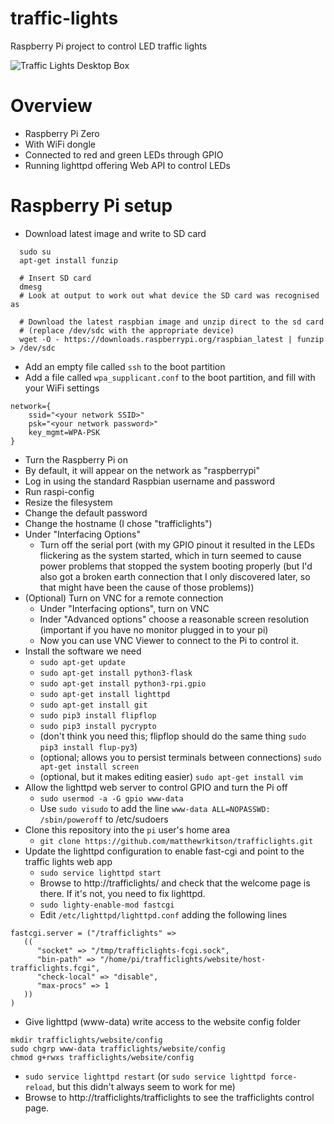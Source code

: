 # traffic-lights
Raspberry Pi project to control LED traffic lights

![Traffic Lights Desktop Box](https://user-images.githubusercontent.com/8037532/29745659-2e8084b8-8ab9-11e7-92aa-7abb26a56f33.jpg)

# Overview

* Raspberry Pi Zero 
 * With WiFi dongle
 * Connected to red and green LEDs through GPIO
 * Running lighttpd offering Web API to control LEDs 

# Raspberry Pi setup
* Download latest image and write to SD card
```
  sudo su
  apt-get install funzip
  
  # Insert SD card
  dmesg 
  # Look at output to work out what device the SD card was recognised as
  
  # Download the latest raspbian image and unzip direct to the sd card 
  # (replace /dev/sdc with the appropriate device)
  wget -O - https://downloads.raspberrypi.org/raspbian_latest | funzip > /dev/sdc
```
* Add an empty file called `ssh` to the boot partition
* Add a file called `wpa_supplicant.conf` to the boot partition, and fill with your WiFi settings
```
network={
    ssid="<your network SSID>"
    psk="<your network password>"
    key_mgmt=WPA-PSK
}
```
* Turn the Raspberry Pi on
* By default, it will appear on the network as "raspberrypi"
* Log in using the standard Raspbian username and password
* Run raspi-config
 * Resize the filesystem
 * Change the default password
 * Change the hostname (I chose "trafficlights")
 * Under "Interfacing Options"
    * Turn off the serial port (with my GPIO pinout it resulted in the LEDs flickering as the system started, which in turn seemed to cause power problems that stopped the system booting properly (but I'd also got a broken earth connection that I only discovered later, so that might have been the cause of those problems))
  * (Optional) Turn on VNC for a remote connection
    * Under "Interfacing options", turn on VNC
    * Inder "Advanced options" choose a reasonable screen resolution (important if you have no monitor plugged in to your pi)
    * Now you can use VNC Viewer to connect to the Pi to control it. 
* Install the software we need
  * `sudo apt-get update`
  * `sudo apt-get install python3-flask`
  * `sudo apt-get install python3-rpi.gpio`
  * `sudo apt-get install lighttpd`
  * `sudo apt-get install git`
  * `sudo pip3 install flipflop`
  * `sudo pip3 install pycrypto`
  * (don't think you need this; flipflop should do the same thing `sudo pip3 install flup-py3`)
  * (optional; allows you to persist terminals between connections) `sudo apt-get install screen`
  * (optional, but it makes editing easier) `sudo apt-get install vim`
* Allow the lighttpd web server to control GPIO and turn the Pi off
  * `sudo usermod -a -G gpio www-data`
  * Use `sudo visudo` to add the line `www-data ALL=NOPASSWD: /sbin/poweroff` to /etc/sudoers
* Clone this repository into the `pi` user's home area
  * `git clone https://github.com/matthewrkitson/trafficlights.git`
* Update the lighttpd configuration to enable fast-cgi and point to the traffic lights web app
  * `sudo service lighttpd start`
  * Browse to http://trafficlights/ and check that the welcome page is there. If it's not, you need to fix lighttpd. 
  * `sudo lighty-enable-mod fastcgi`
  * Edit `/etc/lighttpd/lighttpd.conf` adding the following lines
```
fastcgi.server = ("/trafficlights" =>
   ((
      "socket" => "/tmp/trafficlights-fcgi.sock",
      "bin-path" => "/home/pi/trafficlights/website/host-trafficlights.fcgi",
      "check-local" => "disable",
      "max-procs" => 1
   ))
)
```
  * Give lighttpd (www-data) write access to the website config folder
```
mkdir trafficlights/website/config
sudo chgrp www-data trafficlights/website/config
chmod g+rwxs trafficlights/website/config
```
  * `sudo service lighttpd restart` (or `sudo service lighttpd force-reload`, but this didn't always seem to work for me)
  * Browse to http://trafficlights/trafficlights to see the trafficlights control page. 
